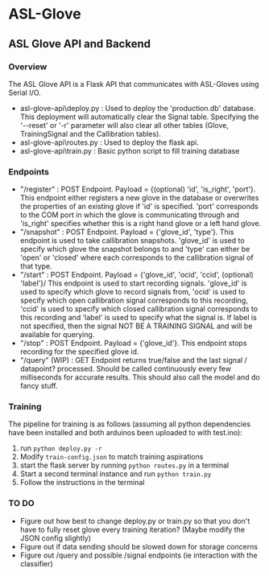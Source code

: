 # ASL-Glove

## ASL Glove API and Backend
### Overview
The ASL Glove API is a Flask API that communicates with ASL-Gloves using Serial I/O. 

* asl-glove-api\deploy.py : Used to deploy the 'production.db' database. This deployment will automatically clear the Signal table. Specifying the '--reset' or '-r' parameter will also clear all other tables (Glove, TrainingSignal and the Callibration tables).
* asl-glove-api\routes.py : Used to deploy the flask api.
* asl-glove-api\train.py : Basic python script to fill training database

### Endpoints

* "/register" : POST Endpoint. Payload = {(optional) 'id', 'is_right', 'port'}. This endpoint either registers a new glove in the database or overwrites the properties of an existing glove if 'id' is specified. 'port' corresponds to the COM port in which the glove is communicating through and 'is_right' specifies whether this is a right hand glove or a left hand glove.
* "/snapshot" : POST Endpoint. Payload = {'glove_id', 'type'}. This endpoint is used to take callibration snapshots. 'glove_id' is used to specify which glove the snapshot belongs to and 'type' can either be 'open' or 'closed' where each corresponds to the callibration signal of that type.
* "/start" : POST Endpoint. Payload = {'glove_id', 'ocid', 'ccid', (optional) 'label'}/ This endpoint is used to start recording signals. 'glove_id' is used to specify which glove to record signals from, 'ocid' is used to specify which open callibration signal corresponds to this recording, 'ccid' is used to specify which closed callibration signal corresponds to this recording and 'label' is used to specify what the signal is. If label is not specified, then the signal NOT BE A TRAINING SIGNAL and will be available for querying.
* "/stop" : POST Endpoint. Payload = {'glove_id'}. This endpoint stops recording for the specified glove id.
* "/query" (WIP) : GET Endpoint returns true/false and the last signal / datapoint? processed. Should be called continuously every few milliseconds for accurate results. This should also call the model and do fancy stuff.

### Training
The pipeline for training is as follows (assuming all python dependencies have been installed and both arduinos been uploaded to with test.ino):

1. run `python deploy.py -r` 
2. Modify `train-config.json` to match training aspirations
3. start the flask server by running `python routes.py` in a terminal
4. Start a second terminal instance and run `python train.py` 
5. Follow the instructions in the terminal

### TO DO

- Figure out how best to change deploy.py or train.py so that you don't have to fully reset glove every training iteration? (Maybe modify the JSON config slightly)
- Figure out if data sending should be slowed down for storage concerns
- Figure out /query and possible /signal endpoints (ie interaction with the classifier)